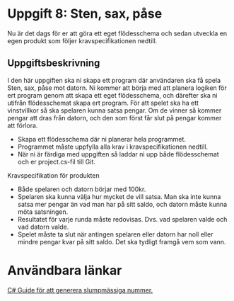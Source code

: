 # Uppgift 8: Sten, sax, påse

Nu är det dags för er att göra ett eget flödesschema och sedan utveckla en egen produkt som följer kravspecifikationen nedtill.

## Uppgiftsbeskrivning
I den här uppgiften ska ni skapa ett program där användaren ska få spela Sten, sax, påse mot datorn. Ni kommer att börja med att planera logiken för ert program genom att skapa ett eget flödesschema, och därefter ska ni utifrån flödesschemat skapa ert program. För att spelet ska ha ett vinstvillkor så ska spelaren kunna satsa pengar. Om de vinner så kommer pengar att dras från datorn, och den som först får slut på pengar kommer att förlora. 

* Skapa ett flödesschema där ni planerar hela programmet.
* Programmet måste uppfylla alla krav i kravspecifikationen nedtill.
* När ni är färdiga med uppgiften så laddar ni upp både flödesschemat och er project.cs-fil till Git.

Kravspecifikation för produkten
* Både spelaren och datorn börjar med 100kr.
* Spelaren ska kunna välja hur mycket de vill satsa. Man ska inte kunna satsa mer pengar än vad man har på sitt saldo, och datorn måste kunna möta satsningen.
* Resultatet för varje runda måste redovisas. Dvs. vad spelaren valde och vad datorn valde.
* Spelet måste ta slut när antingen spelaren eller datorn har noll eller mindre pengar kvar på sitt saldo. Det ska tydligt framgå vem som vann.


# Användbara länkar
[C# Guide för att generera slumpmässiga nummer.](https://csharp.progdocs.se/grundlaggande/slump)
